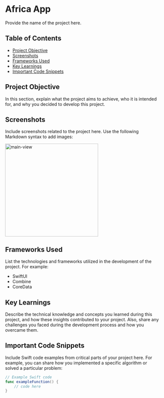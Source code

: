 # Africa App

Provide the name of the project here.

## Table of Contents

- [Project Objective](#project-objective)
- [Screenshots](#screenshots)
- [Frameworks Used](#frameworks-used)
- [Key Learnings](#key-learnings)
- [Important Code Snippets](#important-code-snippets)

## Project Objective

In this section, explain what the project aims to achieve, who it is intended for, and why you decided to develop this project.

## Screenshots

Include screenshots related to the project here. Use the following Markdown syntax to add images:

<img width="300" alt="main-view" src="assets/africa-main.png">

## Frameworks Used

List the technologies and frameworks utilized in the development of the project. For example:

- SwiftUI
- Combine
- CoreData

## Key Learnings

Describe the technical knowledge and concepts you learned during this project, and how these insights contributed to your project. Also, share any challenges you faced during the development process and how you overcame them.

## Important Code Snippets

Include Swift code examples from critical parts of your project here. For example, you can share how you implemented a specific algorithm or solved a particular problem:

```swift
// Example Swift code
func exampleFunction() {
    // code here
}
